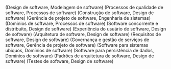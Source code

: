 (Design de software, Modelagem de software)
(Processos de qualidade de software, Processos de software)
(Construção de software, Design de software)
(Gerência de projeto de software, Engenharia de sistemas)
(Dominios de software, Processos de software)
(Software concorrente e distribuito, Design de software)
(Experiência do usuário de software, Design de software)
(Arquitetura de software, Design de software)
(Requisitos de software, Design de software)
(Governança e gestão de serviços de software, Gerência de projeto de software)
(Software para sistemas ubiquos, Domínios de software)
(Software para persistência de dados, Domínios de software)
(Padrões de arquitetura de software, Design de software)
(Testes de software, Design de software)
